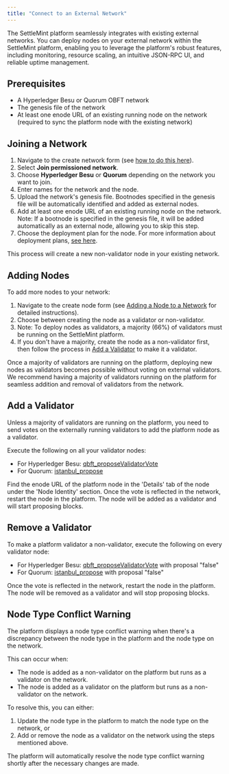 ```yaml
---
title: "Connect to an External Network"
---
```


The SettleMint platform seamlessly integrates with existing external networks. You can deploy nodes on your external network within the SettleMint platform, enabling you to leverage the platform's robust features, including monitoring, resource scaling, an intuitive JSON-RPC UI, and reliable uptime management.

## Prerequisites

- A Hyperledger Besu or Quorum OBFT network
- The genesis file of the network
- At least one enode URL of an existing running node on the network (required to sync the platform node with the existing network)

## Joining a Network

1. Navigate to the create network form (see [how to do this here](../../using-platform/1_add-a-network-to-an-application.md)).
2. Select **Join permissioned network**.
3. Choose **Hyperledger Besu** or **Quorum** depending on the network you want to join.
4. Enter names for the network and the node.
5. Upload the network's genesis file. Bootnodes specified in the genesis file will be automatically identified and added as external nodes.
6. Add at least one enode URL of an existing running node on the network. Note: If a bootnode is specified in the genesis file, it will be added automatically as an external node, allowing you to skip this step.
7. Choose the deployment plan for the node. For more information about deployment plans, [see here](../../using-platform/21_deployment-plans.md).

This process will create a new non-validator node in your existing network.

## Adding Nodes

To add more nodes to your network:

1. Navigate to the create node form (see [Adding a Node to a Network](../../using-platform/4_add-a-node-to-a-network.md) for detailed instructions).
2. Choose between creating the node as a validator or non-validator.
3. Note: To deploy nodes as validators, a majority (66%) of validators must be running on the SettleMint platform.
4. If you don't have a majority, create the node as a non-validator first, then follow the process in [Add a Validator](#add-a-validator) to make it a validator.

Once a majority of validators are running on the platform, deploying new nodes as validators becomes possible without voting on external validators. We recommend having a majority of validators running on the platform for seamless addition and removal of validators from the network.

## Add a Validator

Unless a majority of validators are running on the platform, you need to send votes on the externally running validators to add the platform node as a validator.

Execute the following on all your validator nodes:

- For Hyperledger Besu: [qbft_proposeValidatorVote](https://besu.hyperledger.org/stable/private-networks/reference/api#qbft_proposevalidatorvote)
- For Quorum: [istanbul_propose](https://docs.goquorum.consensys.io/reference/api-methods#istanbul_propose)

Find the enode URL of the platform node in the 'Details' tab of the node under the 'Node Identity' section. Once the vote is reflected in the network, restart the node in the platform. The node will be added as a validator and will start proposing blocks.

## Remove a Validator

To make a platform validator a non-validator, execute the following on every validator node:

- For Hyperledger Besu: [qbft_proposeValidatorVote](https://besu.hyperledger.org/stable/private-networks/reference/api#qbft_proposevalidatorvote) with proposal "false"
- For Quorum: [istanbul_propose](https://docs.goquorum.consensys.io/reference/api-methods#istanbul_propose) with proposal "false"

Once the vote is reflected in the network, restart the node in the platform. The node will be removed as a validator and will stop proposing blocks.

## Node Type Conflict Warning

The platform displays a node type conflict warning when there's a discrepancy between the node type in the platform and the node type on the network.

This can occur when:

- The node is added as a non-validator on the platform but runs as a validator on the network.
- The node is added as a validator on the platform but runs as a non-validator on the network.

To resolve this, you can either:

1. Update the node type in the platform to match the node type on the network, or
2. Add or remove the node as a validator on the network using the steps mentioned above.

The platform will automatically resolve the node type conflict warning shortly after the necessary changes are made.
